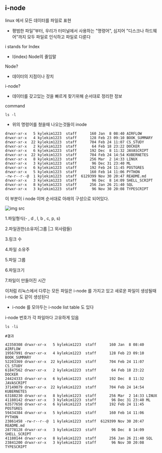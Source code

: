 ## i-node


linux 에서 모든 데이터를 파일로 표현
- 평범한 파일"부터, 우리가 터미널에서 사용하는 "명령어", 심지어
"디스크나 하드웨어"까지 모두 파일로 인식하고 파일로 다룬다


i stands for Index

- I(index) Node의 줄임말
  
Node?

- 데이터의 지점이나 장치


i-node?

- 데이터를 갖고있는 것을 빠르게 찾기위해 순서대로 정리한 정보


command
```
ls -l 
```
- 위의 명령어를 쳤을때 나오는것들이 inode

```
drwxr-xr-x   5 kylekim1223  staff      160 Jan  8 08:40 AIRFLOW
drwxr-xr-x   4 kylekim1223  staff      128 Feb 23 09:10 BOOK_SUMMARY
drwxr-xr-x  22 kylekim1223  staff      704 Feb 24 11:07 CS_STUDY
drwxr-xr-x   2 kylekim1223  staff       64 Feb 18 23:22 DOCKER
drwxr-xr-x   6 kylekim1223  staff      192 Dec  8 11:32 JAVASCRIPT
drwxr-xr-x  22 kylekim1223  staff      704 Feb 24 14:54 KUBERNETES
drwxr-xr-x   8 kylekim1223  staff      256 Mar  2 14:33 LINUX
drwxr-xr-x   3 kylekim1223  staff       96 Dec 31 23:40 ML
drwxr-xr-x   6 kylekim1223  staff      192 Feb 24 11:45 POSTGRES
drwxr-xr-x   5 kylekim1223  staff      160 Feb 14 11:06 PYTHON
-rw-r--r--@  1 kylekim1223  staff  6129399 Nov 30 20:47 README.md
drwxr-xr-x   3 kylekim1223  staff       96 Dec  8 14:09 SHELL_SCRIPT
drwxr-xr-x   8 kylekim1223  staff      256 Jan 26 21:40 SQL
drwxr-xr-x   3 kylekim1223  staff       96 Nov 30 20:08 TYPESCRIPT
```

이 부분이 i node 이며 순서대로 아래의 구성으로 되어있다.


![img src](https://1.bp.blogspot.com/-lm6ZMz468H4/XUFAOpAbiVI/AAAAAAAAAdc/55vztd9a2aYi-B3MNfQbgOF12knWYcA_gCK4BGAYYCw/s640/10.png)


1.파일형식(- , d , l, b , c, p, s)

2.파일권한(소유자|그룹 |그 외사람들)

3.링크 수

4.파일 소유주

5.파일 그룹

6.파일크기

7.파일이 만들어진 시간


이처럼 리눅스에서 다루는 모든 파일은 i-node 를 가지고 있고 새로운 파일이 생성될때 i-node 도 같이 생성된다
- i-node 를 모아두는 i-node list table 도 있다

i-node 번호가 각 파일마다 고유하게 있음

```
ls -li

#결과

42350308 drwxr-xr-x   5 kylekim1223  staff      160 Jan  8 08:40 AIRFLOW
19567991 drwxr-xr-x   4 kylekim1223  staff      128 Feb 23 09:10 BOOK_SUMMARY
52203369 drwxr-xr-x  22 kylekim1223  staff      704 Feb 24 11:07 CS_STUDY
61847562 drwxr-xr-x   2 kylekim1223  staff       64 Feb 18 23:22 DOCKER
24424333 drwxr-xr-x   6 kylekim1223  staff      192 Dec  8 11:32 JAVASCRIPT
37149079 drwxr-xr-x  22 kylekim1223  staff      704 Feb 24 14:54 KUBERNETES
63188230 drwxr-xr-x   8 kylekim1223  staff      256 Mar  2 14:33 LINUX
41180142 drwxr-xr-x   3 kylekim1223  staff       96 Dec 31 23:40 ML
63577658 drwxr-xr-x   6 kylekim1223  staff      192 Feb 24 11:45 POSTGRES
59434384 drwxr-xr-x   5 kylekim1223  staff      160 Feb 14 11:06 PYTHON
23861458 -rw-r--r--@  1 kylekim1223  staff  6129399 Nov 30 20:47 README.md
28778128 drwxr-xr-x   3 kylekim1223  staff       96 Dec  8 14:09 SHELL_SCRIPT
41180144 drwxr-xr-x   8 kylekim1223  staff      256 Jan 26 21:40 SQL
23841200 drwxr-xr-x   3 kylekim1223  staff       96 Nov 30 20:08 TYPESCRIPT
```



